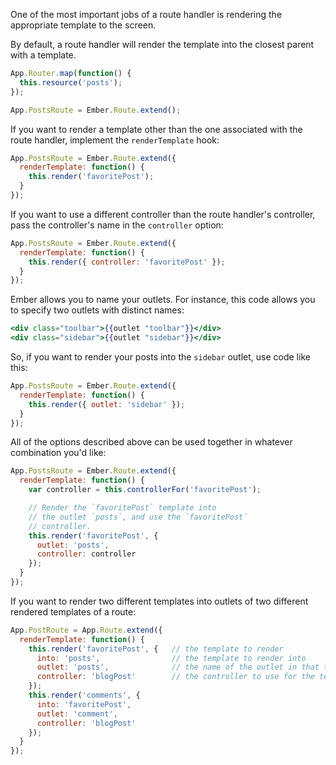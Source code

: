 One of the most important jobs of a route handler is rendering the
appropriate template to the screen.

By default, a route handler will render the template into the closest
parent with a template.

```javascript
App.Router.map(function() {
  this.resource('posts');
});

App.PostsRoute = Ember.Route.extend();
```

If you want to render a template other than the one associated with the
route handler, implement the `renderTemplate` hook:

```javascript
App.PostsRoute = Ember.Route.extend({
  renderTemplate: function() {
    this.render('favoritePost');
  }
});
```

If you want to use a different controller than the route handler's
controller, pass the controller's name in the `controller` option:

```javascript
App.PostsRoute = Ember.Route.extend({
  renderTemplate: function() {
    this.render({ controller: 'favoritePost' });
  }
});
```

Ember allows you to name your outlets. For instance, this code allows
you to specify two outlets with distinct names:

```handlebars
<div class="toolbar">{{outlet "toolbar"}}</div>
<div class="sidebar">{{outlet "sidebar"}}</div>
```

So, if you want to render your posts into the `sidebar` outlet, use code
like this:

```javascript
App.PostsRoute = Ember.Route.extend({
  renderTemplate: function() {
    this.render({ outlet: 'sidebar' });
  }
});
```

All of the options described above can be used together in whatever
combination you'd like:

```javascript
App.PostsRoute = Ember.Route.extend({
  renderTemplate: function() {
    var controller = this.controllerFor('favoritePost');

    // Render the `favoritePost` template into
    // the outlet `posts`, and use the `favoritePost`
    // controller.
    this.render('favoritePost', {
      outlet: 'posts',
      controller: controller
    });
  }
});
```

If you want to render two different templates into outlets of two different rendered templates of a route:

```javascript
App.PostRoute = App.Route.extend({
  renderTemplate: function() {
    this.render('favoritePost', {   // the template to render
      into: 'posts',                // the template to render into
      outlet: 'posts',              // the name of the outlet in that template
      controller: 'blogPost'        // the controller to use for the template
    });
    this.render('comments', {
      into: 'favoritePost',
      outlet: 'comment',
      controller: 'blogPost'
    });
  }
});
```

